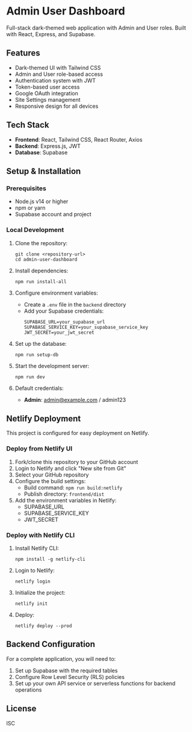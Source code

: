 # Admin User Dashboard

Full-stack dark-themed web application with Admin and User roles. Built with React, Express, and Supabase.

## Features

- Dark-themed UI with Tailwind CSS
- Admin and User role-based access
- Authentication system with JWT
- Token-based user access
- Google OAuth integration
- Site Settings management
- Responsive design for all devices

## Tech Stack

- **Frontend**: React, Tailwind CSS, React Router, Axios
- **Backend**: Express.js, JWT
- **Database**: Supabase

## Setup & Installation

### Prerequisites

- Node.js v14 or higher
- npm or yarn
- Supabase account and project

### Local Development

1. Clone the repository:
   ```
   git clone <repository-url>
   cd admin-user-dashboard
   ```

2. Install dependencies:
   ```
   npm run install-all
   ```

3. Configure environment variables:
   - Create a `.env` file in the `backend` directory
   - Add your Supabase credentials:
     ```
     SUPABASE_URL=your_supabase_url
     SUPABASE_SERVICE_KEY=your_supabase_service_key
     JWT_SECRET=your_jwt_secret
     ```

4. Set up the database:
   ```
   npm run setup-db
   ```

5. Start the development server:
   ```
   npm run dev
   ```

6. Default credentials:
   - **Admin**: admin@example.com / admin123

## Netlify Deployment

This project is configured for easy deployment on Netlify.

### Deploy from Netlify UI

1. Fork/clone this repository to your GitHub account
2. Login to Netlify and click "New site from Git"
3. Select your GitHub repository
4. Configure the build settings:
   - Build command: `npm run build:netlify`
   - Publish directory: `frontend/dist`
5. Add the environment variables in Netlify:
   - SUPABASE_URL
   - SUPABASE_SERVICE_KEY
   - JWT_SECRET

### Deploy with Netlify CLI

1. Install Netlify CLI:
   ```
   npm install -g netlify-cli
   ```

2. Login to Netlify:
   ```
   netlify login
   ```

3. Initialize the project:
   ```
   netlify init
   ```

4. Deploy:
   ```
   netlify deploy --prod
   ```

## Backend Configuration

For a complete application, you will need to:

1. Set up Supabase with the required tables
2. Configure Row Level Security (RLS) policies
3. Set up your own API service or serverless functions for backend operations

## License

ISC 